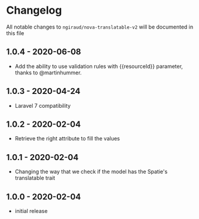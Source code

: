 # Changelog

All notable changes to `ngiraud/nova-translatable-v2` will be documented in this file

## 1.0.4 - 2020-06-08

- Add the ability to use validation rules with {{resourceId}} parameter, thanks to @martinhummer.

## 1.0.3 - 2020-04-24

- Laravel 7 compatibility

## 1.0.2 - 2020-02-04

- Retrieve the right attribute to fill the values

## 1.0.1 - 2020-02-04

- Changing the way that we check if the model has the Spatie's translatable trait

## 1.0.0 - 2020-02-04

- initial release
